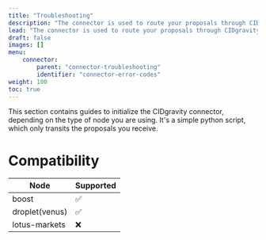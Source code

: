 ```yaml
---
title: "Troubleshooting"
description: "The connector is used to route your proposals through CIDgravity in order to apply your acceptance rules."
lead: "The connector is used to route your proposals through CIDgravity in order to apply your acceptance rules."
draft: false
images: []
menu:
    connector:
        parent: "connector-troubleshooting"
        identifier: "connector-error-codes"
weight: 100
toc: true
---
```


This section contains guides to initialize the CIDgravity connector, depending on the type of node you are using. It's a simple python script, which only transits the proposals you receive. 

# Compatibility

|Node           |Supported|
|---------------|---------|
|boost          | ✅      |
|droplet(venus) | ✅      |
|lotus-markets  | ❌      |